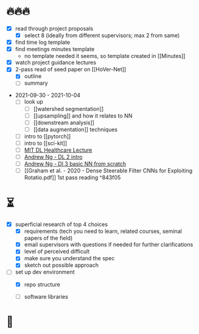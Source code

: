 
# 🔥🔥🔥
- [x] read through project proposals
	- [x] select 8 (ideally from different supervisors; max 2 from same)
- [x] find time log template
- [x] find meetings minutes template
	- no template needed it seems, so template created in [[Minutes]]
- [x] watch project guidance lectures 
- [x] 2-pass read of seed paper on [[HoVer-Net]]
	- [x] outline
	- [ ] summary 
- 2021-09-30 - 2021-10-04
	- [ ] look up 
		- [ ] [[watershed segmentation]]
		- [ ] [[upsampling]] and how it relates to NN
		- [ ] [[downstream analysis]]
		- [ ] [[data augmentation]] techniques
	- [ ] intro to [[pytorch]]
	- [ ] intro to [[sci-kit]]
	- [ ] [MIT DL Healthcare Lecture](https://www.youtube.com/watch?v=cvXVK8oqU4Q&list=PLtBw6njQRU-rwp5__7C0oIVt26ZgjG9NI&index=13)
	- [ ] [Andrew Ng - DL 2 intro](https://www.coursera.org/learn/neural-networks-deep-learning/programming/thQd4/logistic-regression-with-a-neural-network-mindset)
	- [ ] [Andrew Ng - Dl 3 basic NN from scratch](https://www.coursera.org/learn/neural-networks-deep-learning/programming/thQd4/logistic-regression-with-a-neural-network-mindset)
	- [ ] [[Graham et al. - 2020 - Dense Steerable Filter CNNs for Exploiting Rotatio.pdf]] 1st pass reading ^843f05

# ⏳
- [x] superficial research of top 4 choices
	- [x] requirements (tech you need to learn, related courses, seminal papers of the field)
	- [x] email supervisors with questions if needed for further clarifications
	- [x] level of perceived difficult
	- [x] make sure you understand the spec
	- [x] sketch out possible approach
- [ ] set up dev environment
	- [x] repo structure
	- [ ] software libraries
	

# 🧐 
